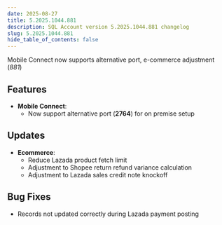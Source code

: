 ```yaml
---
date: 2025-08-27
title: 5.2025.1044.881
description: SQL Account version 5.2025.1044.881 changelog
slug: 5.2025.1044.881
hide_table_of_contents: false
---
```


Mobile Connect now supports alternative port, e-commerce adjustment (*881*)

<!-- truncate -->

## Features

- **Mobile Connect**:
  - Now support alternative port (**2764**) for on premise setup

## Updates

- **Ecommerce**:
  - Reduce Lazada product fetch limit
  - Adjustment to Shopee return refund variance calculation
  - Adjustment to Lazada sales credit note knockoff

## Bug Fixes

- Records not updated correctly during Lazada payment posting